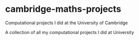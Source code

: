 # cambridge-maths-projects
Computational projects I did at the University of Cambridge

A collection of all my computational projects I did at University
